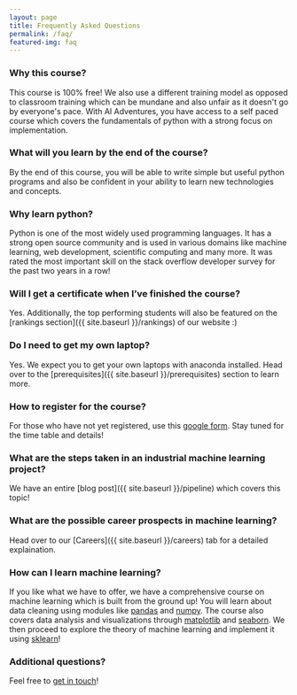 ```yaml
---
layout: page
title: Frequently Asked Questions
permalink: /faq/
featured-img: faq
---
```


### Why this course?
This course is 100% free! We also use a different training model as opposed to classroom training which can be mundane and also unfair as it doesn't go by everyone's pace. With AI Adventures, you have access to a self paced course which covers the fundamentals of python with a strong focus on implementation. 

### What will you learn by the end of the course?
By the end of this course, you will be able to write simple but useful python programs and also be confident in your ability to learn new technologies and concepts.

### Why learn python?
Python is one of the most widely used programming languages. It has a strong open source community and is used in various domains like machine learning, web development, scientific computing and many more. It was rated the most important skill on the stack overflow developer survey for the past two years in a row! 

### Will I get a certificate when I’ve finished the course?
Yes. Additionally, the top performing students will also be featured on the [rankings section]({{ site.baseurl }}/rankings) of our website :)

<!-- ### What is the expected workload?
The timings for the weekday batch will be from 4:00 PM to 7:00 PM IST. The sessions will last from Monday to Friday with a holiday on Thursday. The total workload along with homework assignments will be ~20 hours  -->

### Do I need to get my own laptop?
Yes. We expect you to get your own laptops with anaconda installed. Head over to the [prerequisites]({{ site.baseurl }}/prerequisites) section to learn more.

### How to register for the course?
For those who have not yet registered, use this [google form](redirects/registration_form.html). Stay tuned for the time table and details! 

### What are the steps taken in an industrial machine learning project?
We have an entire [blog post]({{ site.baseurl }}/pipeline) which covers this topic!

### What are the possible career prospects in machine learning?
Head over to our [Careers]({{ site.baseurl }}/careers) tab for a detailed explaination.

### How can I learn machine learning?
If you like what we have to offer, we have a comprehensive course on machine learning which is built from the ground up! You will learn about data cleaning using modules like [pandas](https://pandas.pydata.org/) and [numpy](https://numpy.org/). The course also covers data analysis and visualizations through [matplotlib](https://matplotlib.org/) and [seaborn](https://seaborn.pydata.org/). We then proceed to explore the theory of machine learning and implement it using [sklearn](https://scikit-learn.org/stable/)!

### Additional questions?
Feel free to [get in touch](https://aiadventures.in/contact-us/)!